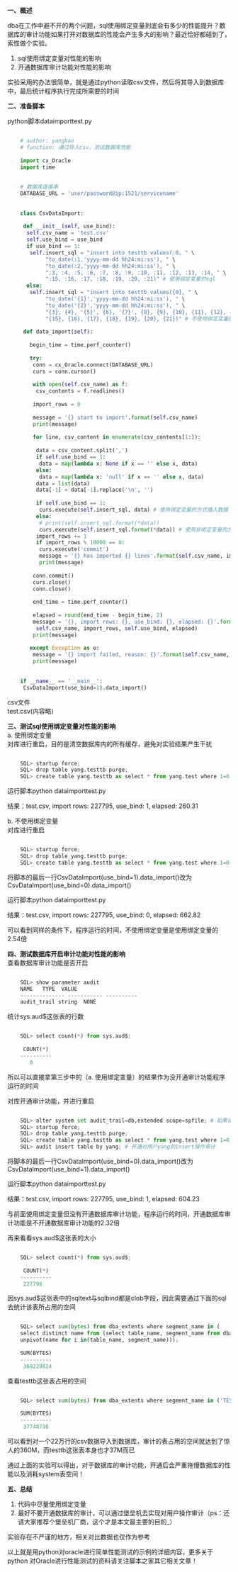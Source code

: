 **一、概述**

dba在工作中避不开的两个问题，sql使用绑定变量到底会有多少的性能提升？数据库的审计功能如果打开对数据库的性能会产生多大的影响？最近恰好都碰到了，索性做个实验。

  1. sql使用绑定变量对性能的影响 
  2. 开通数据库审计功能对性能的影响 

实验采用的办法很简单，就是通过python读取csv文件，然后将其导入到数据库中，最后统计程序执行完成所需要的时间

**二、准备脚本**

python脚本dataimporttest.py

```python

    # author: yangbao
    # function: 通过导入csv，测试数据库性能
    
    import cx_Oracle
    import time
    
    
    # 数据库连接串
    DATABASE_URL = 'user/password@ip:1521/servicename'
    
    
    class CsvDataImport:
    
     def __init__(self, use_bind):
      self.csv_name = 'test.csv'
      self.use_bind = use_bind
      if use_bind == 1:
       self.insert_sql = "insert into testtb values(:0, " \
            "to_date(:1,'yyyy-mm-dd hh24:mi:ss'), " \
            "to_date(:2,'yyyy-mm-dd hh24:mi:ss'), " \
            ":3, :4, :5, :6, :7, :8, :9, :10, :11, :12, :13, :14, " \
            ":15, :16, :17, :18, :19, :20, :21)" # 使用绑定变量的sql
      else:
       self.insert_sql = "insert into testtb values({0}, " \
            "to_date('{1}','yyyy-mm-dd hh24:mi:ss'), " \
            "to_date('{2}','yyyy-mm-dd hh24:mi:ss'), " \
            "{3}, {4}, '{5}', {6}, '{7}', {8}, {9}, {10}, {11}, {12}, {13}, {14}, " \
            "{15}, {16}, {17}, {18}, {19}, {20}, {21})" # 不使用绑定变量的sql
    
     def data_import(self):
    
       begin_time = time.perf_counter()
    
       try:
        conn = cx_Oracle.connect(DATABASE_URL)
        curs = conn.cursor()
    
        with open(self.csv_name) as f:
         csv_contents = f.readlines()
    
        import_rows = 0
    
        message = '{} start to import'.format(self.csv_name)
        print(message)
    
        for line, csv_content in enumerate(csv_contents[1:]):
    
         data = csv_content.split(',')
         if self.use_bind == 1:
          data = map(lambda x: None if x == '' else x, data)
         else:
          data = map(lambda x: 'null' if x == '' else x, data)
         data = list(data)
         data[-1] = data[-1].replace('\n', '')
    
         if self.use_bind == 1:
          curs.execute(self.insert_sql, data) # 使用绑定变量的方式插入数据
         else:
          # print(self.insert_sql.format(*data))
          curs.execute(self.insert_sql.format(*data)) # 使用非绑定变量的方式插入数据
         import_rows += 1
         if import_rows % 10000 == 0:
          curs.execute('commit')
          message = '{} has imported {} lines'.format(self.csv_name, import_rows)
          print(message)
    
        conn.commit()
        curs.close()
        conn.close()
    
        end_time = time.perf_counter()
    
        elapsed = round(end_time - begin_time, 2)
        message = '{}, import rows: {}, use_bind: {}, elapsed: {}'.format(
         self.csv_name, import_rows, self.use_bind, elapsed)
        print(message)
    
       except Exception as e:
        message = '{} import failed, reason: {}'.format(self.csv_name, str(e))
        print(message)
    
    
    if __name__ == '__main__':
     CsvDataImport(use_bind=1).data_import()
```

csv文件  
test.csv(内容略)

**三、测试sql使用绑定变量对性能的影响**  
a. 使用绑定变量  
对库进行重启，目的是清空数据库内的所有缓存，避免对实验结果产生干扰

```python

    SQL> startup force;
    SQL> drop table yang.testtb purge;
    SQL> create table yang.testtb as select * from yang.test where 1=0;
```

运行脚本python dataimporttest.py

结果：test.csv, import rows: 227795, use_bind: 1, elapsed: 260.31

b. 不使用绑定变量  
对库进行重启

```python

    SQL> startup force;
    SQL> drop table yang.testtb purge;
    SQL> create table yang.testtb as select * from yang.test where 1=0;
```

将脚本的最后一行CsvDataImport(use_bind=1).data_import()改为CsvDataImport(use_bind=0).data_import()

运行脚本python dataimporttest.py

结果：test.csv, import rows: 227795, use_bind: 0, elapsed: 662.82

可以看到同样的条件下，程序运行的时间，不使用绑定变量是使用绑定变量的2.54倍

**四、测试数据库开启审计功能对性能的影响**  
查看数据库审计功能是否开启

```python

    SQL> show parameter audit 
    NAME   TYPE  VALUE
    -------------- ----------- ----------
    audit_trail string  NONE
```

统计sys.aud$这张表的行数

```python

    SQL> select count(*) from sys.aud$;
    
     COUNT(*)
    ----------
       0
```

所以可以直接拿第三步中的（a. 使用绑定变量）的结果作为没开通审计功能程序运行的时间

对库开通审计功能，并进行重启

```python

    SQL> alter system set audit_trail=db,extended scope=spfile; # 如果设置成db，那么在sys.aud$里面sqltext将为空，也就是说看不到用户执行的sql语句，审计毫无意义
    SQL> startup force;
    SQL> drop table yang.testtb purge;
    SQL> create table yang.testtb as select * from yang.test where 1=0;
    SQL> audit insert table by yang; # 开通对用户yang的insert操作审计
```

将脚本的最后一行CsvDataImport(use_bind=0).data_import()改为CsvDataImport(use_bind=1).data_import()

运行脚本python dataimporttest.py

结果：test.csv, import rows: 227795, use_bind: 1, elapsed: 604.23

与前面使用绑定变量但没有开通数据库审计功能，程序运行的时间，开通数据库审计功能是不开通数据库审计功能的2.32倍

再来看看sys.aud$这张表的大小

```python

    SQL> select count(*) from sys.aud$;
    
     COUNT(*)
    ----------
     227798
```

因sys.aud$这张表中的sqltext与sqlbind都是clob字段，因此需要通过下面的sql去统计该表所占用的空间

```python

    SQL> select sum(bytes) from dba_extents where segment_name in (
    select distinct name from (select table_name, segment_name from dba_lobs where table_name='AUD$') 
    unpivot(name for i in(table_name, segment_name)));
    
    SUM(BYTES)
    ----------
     369229824
```

查看testtb这张表占用的空间

```python

    SQL> select sum(bytes) from dba_extents where segment_name in ('TESTTB');
    
    SUM(BYTES)
    ----------
     37748736
```

可以看到对一个22万行的csv数据导入到数据库，审计的表占用的空间就达到了惊人的360M，而testtb这张表本身也才37M而已

通过上面的实验可以得出，对于数据库的审计功能，开通后会严重拖慢数据库的性能以及消耗system表空间！

**五、总结**

  1. 代码中尽量使用绑定变量 
  2. 最好不要开通数据库的审计，可以通过堡垒机去实现对用户操作审计（ps：还请大家推荐个堡垒机厂商，这个才是本文最主要的目的_） 

实验存在不严谨的地方，相关对比数据也仅作为参考

以上就是用python对oracle进行简单性能测试的示例的详细内容，更多关于python 对Oracle进行性能测试的资料请关注脚本之家其它相关文章！

